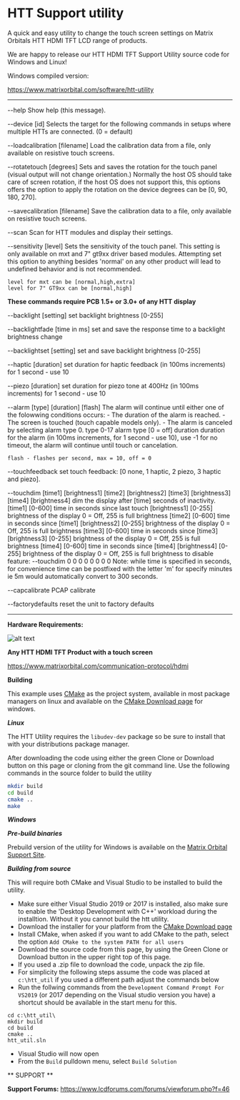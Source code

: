 # HTT Support utility

A quick and easy utility to change the touch screen settings on Matrix Orbitals HTT HDMI TFT LCD range of products.

We are happy to release our HTT HDMI TFT Support Utility source code for Windows and Linux!

Windows compiled version:

https://www.matrixorbital.com/software/htt-utility

----------------------------------------------------------------

 --help
    Show help (this message).

 --device [id]
    Selects the target for the following commands in setups where multiple HTTs
    are connected. (0 = default)

 --loadcalibration [filename]
    Load the calibration data from a file, only available on resistive
    touch screens.

 --rotatetouch [degrees]
    Sets and saves the rotation for the touch panel (visual output will not
    change orientation.) Normally the host OS should take care of screen
    rotation, if the host OS does not support this, this options offers
    the option to apply the rotation on the device
    degrees can be [0, 90, 180, 270].

 --savecalibration [filename]
    Save the calibration data to a file, only available on resistive touch
    screens.

 --scan
    Scan for HTT modules and display their settings.

 --sensitivity [level]
    Sets the sensitivity of the touch panel.
    This setting is only available on mxt and 7" gt9xx driver based modules.
    Attempting set this option to anything besides 'normal' on any other product
    will lead to undefined behavior and is not recommended.

    level for mxt can be [normal,high,extra]
    level for 7" GT9xx can be [normal,high]

**These commands require PCB 1.5+ or 3.0+ of any HTT display**

 --backlight [setting]
    set backlight brightness [0-255]

 --backlightfade [time in ms]
    set and save the response time to a backlight brightness change

 --backlightset [setting]
    set and save backlight brightness [0-255]

 --haptic [duration]
    set duration for haptic feedback (in 100ms increments)
    for 1 second - use 10

 --piezo [duration]
    set duration for piezo tone at 400Hz (in 100ms increments)
    for 1 second - use 10

 --alarm [type] [duration] [flash]
    The alarm will continue until either one of the folowwing conditions occurs:
             - The duration of the alarm is reached.
             - The screen is touched (touch capable models only).
             - The alarm is canceled by selecting alarm type 0.
    type 0-17 alarm type [0 = off]
    duration duration for the alarm (in 100ms increments, for 1 second - use 10), use -1 for no timeout, the alarm will continue until touch or cancelation.

    flash - flashes per second, max = 10, off = 0

 --touchfeedback
    set touch feedback: [0 none, 1 haptic, 2 piezo, 3 haptic and piezo].

 --touchdim [time1] [brightness1] [time2] [brightness2] [time3] [brightness3] [time4] [brightness4]
    dim the display after [time] seconds of inactivity.
    [time1]       [0-600] time in seconds since last touch
    [brightness1] [0-255] brightness of the display 0 = Off, 255 is full brightness
    [time2]       [0-600] time in seconds since [time1]
    [brightness2] [0-255] brightness of the display 0 = Off, 255 is full brightness
    [time3]       [0-600] time in seconds since [time3]
    [brightness3] [0-255] brightness of the display 0 = Off, 255 is full brightness
    [time4]       [0-600] time in seconds since [time4]
    [brightness4] [0-255] brightness of the display 0 = Off, 255 is full brightness
    to disable feature: --touchdim 0 0 0 0 0 0 0 0
    Note: while time is specified in seconds, for convenience time can be postfixed with the letter 'm' for specify minutes ie 5m would automatically convert to 300 seconds. 
    
 --capcalibrate
    PCAP calibrate

 --factorydefaults
   reset the unit to factory defaults
   
------------------------------------------------------------------

**Hardware Requirements:**

![alt text](https://www.matrixorbital.com/image/cache/catalog/products/HTT50A-TPR_650-300x300.jpg)

**Any HTT HDMI TFT Product with a touch screen**

https://www.matrixorbital.com/communication-protocol/hdmi


**Building**

This example uses [CMake](https://www.cmake.org) as the project system, available in most package managers on linux and available on the [CMake Download page](https://cmake.org/download/) for windows.

***Linux***

The HTT Utility requires the `libudev-dev` package so be sure to install that with your distributions package manager.

After downloading the code using either the green Clone or Download button on this page or cloning from the git command line. Use the following commands in the source folder to build the utility

```bash
mkdir build
cd build
cmake ..
make 
```

***Windows***

***Pre-build binaries***

Prebuild version of the utility for Windows is available on the [Matrix Orbital Support Site](https://www.matrixorbital.com/software/htt-utility).

***Building from source***

This will require both CMake and Visual Studio to be installed to build the utility.

- Make sure either Visual Studio 2019 or 2017 is installed, also make sure to enable the 'Desktop Development with C++' workload during the installtion. Without it you cannot build the htt utility. 
- Download the installer for your platform from the [CMake Download page](https://cmake.org/download/)
- Install CMake, when asked if you want to add CMake to the path, select the option `Add CMake to the system PATH for all users` 
- Download the source code from this page, by using the Green Clone or Download button in the upper right top of this page.
- If you used a .zip file to download the code, unpack the zip file.
- For simplicity the following steps assume the code was placed at `c:\htt_util` if you used a different path adjust the commands below
- Run the follwing commands from the `Development Command Prompt For VS2019` (or 2017 depending on the Visual studio version you have) a shortcut should be available in the start menu for this.
```
cd c:\htt_util\
mkdir build
cd build
cmake ..
htt_util.sln
```
- Visual Studio will now open 
- From the `Build` pulldown menu, select `Build Solution`

** SUPPORT **

**Support Forums:**  https://www.lcdforums.com/forums/viewforum.php?f=46



